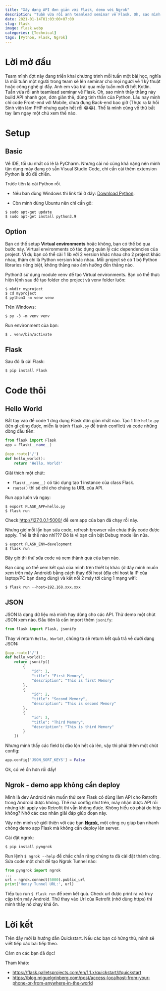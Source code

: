 ```yaml
---
title: "Xây dựng API đơn giản với Flask, demo với Ngrok"
description: "Tuần vừa rồi anh teamlead seminar về Flask. Oh, sao mình thấy thằng này build API nhanh gọn, đơn giản thế, đúng tinh thần của Python."
date: 2021-01-14T01:03:00+07:00
slug: flask
image: flask.webp
categories: [Technical]
tags: [Python, Flask, Ngrok]
---
```


# Lời mở đầu
Team mình đợt này đang triển khai chương trình mỗi tuần một bài học, nghĩa là mỗi tuần một người trong team sẽ lên seminar cho mọi người về 1 kỹ thuật hoặc công nghệ gì đấy. Anh em vừa trải qua mấy tuần mới đi hết Kotlin. Tuần vừa rồi anh teamlead seminar về Flask. Oh, sao mình thấy thằng này build API nhanh gọn, đơn giản thế, đúng tinh thần của Python. Lâu nay mình chỉ code Front-end với Mobile, chưa đụng Back-end bao giờ (Thực ra là hồi Sinh viên làm PHP nhưng quên hết rồi :joy::joy:). Thế là mình cũng về thử bắt tay làm ngay một chú xem thế nào.
# Setup
## Basic
Về IDE, tối ưu nhất có lẽ là PyCharm. Nhưng cài nó cũng khá nặng nên mình tận dụng máy đang có sẵn Visual Studio Code, chỉ cần cài thêm extension Python là đủ để chiến.

Trước tiên là cài Python rồi.

* Nếu bạn dùng Windows thì link tải ở đây: [Download Python](https://www.python.org/downloads/).

* Còn mình dùng Ubuntu nên chỉ cần gõ:
```
$ sudo apt-get update
$ sudo apt-get install python3.9
```

## Option
Bạn có thể setup **Virtual environments** hoặc không, bạn có thể bỏ qua bước này. Virtual environments có tác dụng quản lý các dependencies của project. Ví dụ bạn có thể cài 1 lib với 2 version khác nhau cho 2 project khác nhau, thậm chí là Python version khác nhau. Mỗi project sẽ có 1 bộ Python libraries riêng biệt, không thằng nào ảnh hưởng đến thằng nào.

Python3 sử dụng module venv để tạo Virtual environments. Bạn có thể thực hiện lệnh sau để tạo folder cho project và venv folder luôn:
```
$ mkdir myproject
$ cd myproject
$ python3 -m venv venv
```

Trên Windows:
```
$ py -3 -m venv venv
```

Run environment của bạn:
```
$ . venv/bin/activate
```

## Flask

Sau đó là cài Flask:
```
$ pip install Flask
```

# Code thôi
## Hello World
Bắt tay vào để code 1 ứng dụng Flask đơn giản nhất nào. Tạo 1 file `hello.py` (tên gì cũng được, miễn là tránh `flask.py` để tránh conflict) và code những dòng đầu tiên:
```python
from flask import Flask
app = Flask(__name__)

@app.route('/')
def hello_world():
    return 'Hello, World!'
```
Giải thích một chút:
* `Flask(__name__)` có tác dụng tạo 1 instance của class Flask.
* `route()` thì sẽ chỉ cho chúng ta URL của API.

Run app luôn và ngay:
```
$ export FLASK_APP=hello.py
$ flask run
```

Check http://127.0.0.1:5000/ để xem app của bạn đã chạy rồi này.

Nhưng giờ mỗi lần bạn sửa code, refresh browser vẫn chưa thấy code được apply. Thế là thế nào nhỉ??? Đó là vì bạn cần bật Debug mode lên nữa.
```
$ export FLASK_ENV=development
$ flask run
```

Bây giờ thì thử sửa code và xem thành quả của bạn nào.

Bạn cũng có thể xem kết quả của mình trên thiết bị khác (ở đây mình muốn xem trên máy Android) bằng cách thay đổi host (địa chỉ host là IP của laptop/PC bạn đang dùng) và kết nối 2 máy tới cùng 1 mạng wifi:
```
$ flask run --host=192.168.xxx.xxx
```

## JSON
JSON là dạng dữ liệu mà mình hay dùng cho các API. Thử demo một chút JSON xem nào. Đầu tiên là cần import thêm `jsonify`:
```python
from flask import Flask, jsonify
```
Thay vì return `Hello, World!`, chúng ta sẽ return kết quả trả về dưới dạng JSON:
```python
@app.route('/')
def hello_world():
    return jsonify([
        {
            "id": 1,
            "title": "First Memory",
            "description": "This is first Memory"
        },
        {
            "id": 2,
            "title": "Second Memory",
            "description": "This is second Memory"
        },
        {
            "id": 3,
            "title": "Third Memory",
            "description": "This is third Memory"
        }
    ])
```
Nhưng mình thấy các field bị đảo lộn hết cả lên, vậy thì phải thêm một chút config:
```python
app.config['JSON_SORT_KEYS'] = False
```
Ok, có vẻ ổn hơn rồi đấy!
## Ngrok - demo app không cần deploy
Mình là dev Android nên muốn thử xem Flask có dùng làm API cho Retrofit trong Android được không. Thế mà config như trên, máy nhận được API rồi nhưng khi apply vào Retrofit thì vẫn không được. Không hiểu có phải do http không? Nhờ các cao nhân giải đáp giúp đoạn này.

Vậy nên mình sẽ giới thiện với các bạn [**Ngrok**](https://ngrok.com/), một công cụ giúp bạn nhanh chóng demo app Flask mà không cần deploy lên server.

Cài đặt ngrok:
```
$ pip install pyngrok
```
Run lệnh `$ ngrok --help` để chắc chắn rằng chúng ta đã cài đặt thành công.
Sửa code một chút để tạo Ngrok Tunnel nào:
```python
from pyngrok import ngrok
...
url = ngrok.connect(5000).public_url
print('Henzy Tunnel URL:', url)
```
Tiếp tục run `$ flask run` để xem kết quả. Check url được print ra và truy cập trên máy Android. Thử thay vào Url của Retrofit (nhớ dùng https) thì mình thấy nó chạy khá ổn. 
# Lời kết
Trên đây mới là hướng dẫn Quickstart. Nếu các bạn có hứng thú, mình sẽ viết tiếp các bài tiếp theo.

Cảm ơn các bạn đã đọc!


Tham khảo:
* https://flask.palletsprojects.com/en/1.1.x/quickstart/#quickstart
* https://blog.miguelgrinberg.com/post/access-localhost-from-your-phone-or-from-anywhere-in-the-world
